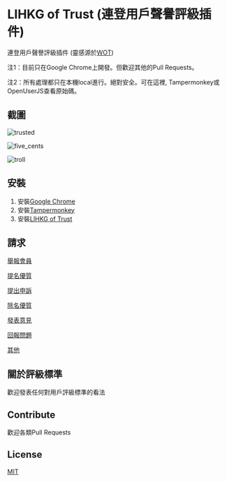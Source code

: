 # LIHKG of Trust (連登用戶聲譽評級插件)

連登用戶聲譽評級插件 (靈感源於[WOT](https://chrome.google.com/webstore/detail/wot-web-of-trust-website/bhmmomiinigofkjcapegjjndpbikblnp))

注1：目前只在Google Chrome上開發。但歡迎其他的Pull Requests。

注2：所有處理都只在本機local進行。絕對安全。可在這裡, Tampermonkey或OpenUserJS查看原始碼。

## 截圖

![trusted](http://imgur.com/nDd53tt.jpg)

![five_cents](http://imgur.com/eADEjE2.jpg)

![troll](http://imgur.com/JxV7XQ7.jpg)

## 安裝

1. 安裝[Google Chrome](https://www.google.com/chrome/)
2. 安裝[Tampermonkey](https://chrome.google.com/webstore/detail/tampermonkey/dhdgffkkebhmkfjojejmpbldmpobfkfo)
3. 安裝[LIHKG of Trust](https://openuserjs.org/scripts/blah2017blah/lihkg-of-trust)

## 請求

[舉報會員](https://github.com/blah2017blah/lihkg-of-trust/issues/new?assignees=&labels=&template=report_user.md&title=%5B%E8%88%89%E5%A0%B1%5D+%E8%88%89%E5%A0%B1%22XXXX%22%E6%9C%83%E5%93%A1%E7%82%BA%E4%B8%89%E6%AF%9B%2F%E4%BA%94%E6%AF%9B%2F%E5%81%87%E8%86%A0)

[提名優質](https://github.com/blah2017blah/lihkg-of-trust/issues/new?assignees=&labels=&template=nominate_user.md&title=%5B%E6%8F%90%E5%90%8D%5D+%E6%8F%90%E5%90%8D%22XXXX%22%E6%9C%83%E5%93%A1%E7%82%BA%E5%84%AA%E8%B3%AA%E6%9C%83%E5%93%A1)

[提出申訴](https://github.com/blah2017blah/lihkg-of-trust/issues/new?assignees=&labels=&template=appeal.md&title=%5B%E7%94%B3%E8%A8%B4%5D+%E6%9C%83%E5%93%A1+%22XXXX%22+%E6%8F%90%E5%87%BA%E7%94%B3%E8%A8%B4)

[除名優質](https://github.com/blah2017blah/lihkg-of-trust/issues/new?assignees=&labels=&template=remove.md&title=%5B%E9%99%A4%E5%90%8D%5D+%E8%AB%8B%E6%B1%82%E9%99%A4%E5%90%8D%E6%9C%83%E5%93%A1%22XXXX%22)

[發表意見](https://github.com/blah2017blah/lihkg-of-trust/issues/new?assignees=&labels=&template=feature_request.md&title=%5B%E6%84%8F%E8%A6%8B%5D+%E6%84%8F%E8%A6%8B%E7%B0%A1%E4%BB%8B)

[回報問題](https://github.com/blah2017blah/lihkg-of-trust/issues/new?assignees=&labels=&template=bug_report.md&title=%5B%E5%9B%9E%E5%A0%B1%5D+%E5%95%8F%E9%A1%8C%E7%B0%A1%E4%BB%8B)

[其他](https://github.com/blah2017blah/lihkg-of-trust/issues/new/choose)

## 關於評級標準

歡迎發表任何對用戶評級標準的看法

## Contribute

歡迎各類Pull Requests

## License
[MIT](https://choosealicense.com/licenses/mit/)
